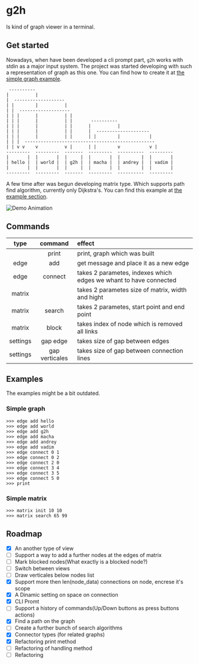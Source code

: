 # g2h

Is kind of graph viewer in a terminal.

## Get started

Nowadays, when have been developed a cli prompt part, `g2h` works with stdin as a major input system.
The project was started developing with such a representation of graph as this one. You can find how to create it at [the simple graph example](#simple-graph).

```text
 ----------                                                    
|          |                                                   
|  -------------------                                         
| |        |          |                                        
| |  -------------------                                       
| | |      |          | |                                      
| | |      |          | |       ----------                     
| | |      |          | |      |          |                    
| | |      |          | |      |  --------------------         
| | |      |          | |      | |        |           |        
| | |  -------------------------------------------------       
| | v v    v          v |      | |        v           v |      
---------  ---------  -------  ---------  ----------  ---------  
|       |  |       |  |     |  |       |  |        |  |       |  
| hello |  | world |  | g2h |  | macha |  | andrey |  | vadim |  
|       |  |       |  |     |  |       |  |        |  |       |  
---------  ---------  -------  ---------  ----------  ---------
```

A few time after was begun developing matrix type. Which supports path find algorithm, currently only Dijkstra's.
You can find this example at [the example section](#simple-matrix).

![Demo Animation](../demos/matrix.png?raw=true)



## Commands

| type | command | effect |
|:----:|:-------:|:------|
| |   print   | print, graph which was built |
| edge |   add   | get message and place it as a new edge |
| edge |   connect   | takes 2 parametes, indexes which edges we whant to have connected |
| matrix |   | takes 2 parametes size of matrix, width and hight  |
| matrix |   search   | takes 2 parametes, start point and end point |
| matrix |   block   | takes index of node which is removed all links |
| settings |   gap edge   | takes size of gap between edges |
| settings |   gap verticales   | takes size of gap between connection lines |

## Examples

The examples might be a bit outdated.

### Simple graph

```
>>> edge add hello
>>> edge add world
>>> edge add g2h
>>> edge add macha
>>> edge add andrey
>>> edge add vadim
>>> edge connect 0 1
>>> edge connect 0 2
>>> edge connect 2 0
>>> edge connect 3 4
>>> edge connect 3 5 
>>> edge connect 5 0
>>> print
```

### Simple matrix

```
>>> matrix init 10 10              
>>> matrix search 65 99
```

## Roadmap

- [x] An another type of view
- [ ] Support a way to add a further nodes at the edges of matrix
- [ ] Mark blocked nodes(What exactly is a blocked node?)
- [ ] Switch between views
- [ ] Draw verticales below nodes list
- [x] Support more then len(node_data) connections on node, encrese it's scope
- [x] A Dinamic setting on space on connection
- [x] CLI Promt
- [ ] Support a history of commands(Up/Down buttons as press buttons actions)
- [x] Find a path on the graph
- [ ] Create a further bunch of search algorithms
- [x] Connector types (for related graphs)
- [x] Refactoring print method
- [ ] Refactoring of handling method
- [ ] Refactoring
